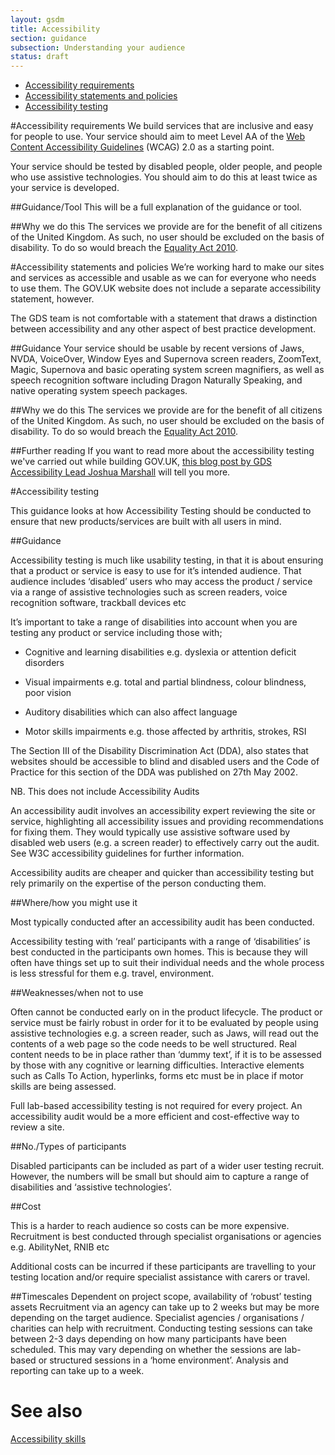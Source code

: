 ```yaml
---
layout: gsdm
title: Accessibility
section: guidance
subsection: Understanding your audience
status: draft
---
```


* [Accessibility requirements](#accessibility-requirements)
* [Accessibility statements and policies](#accessibility-statements-and-policies)
* [Accessibility testing](#accessibility-testing)

#Accessibility requirements
We build services that are inclusive and easy for people to use. Your service should aim to meet Level AA of the [Web Content Accessibility Guidelines](http://www.w3.org/TR/WCAG/) (WCAG) 2.0 as a starting point.

Your service should be tested by disabled people, older people, and people who use assistive technologies. You should aim to do this at least twice as your service is developed.

##Guidance/Tool
This will be a full explanation of the guidance or tool.

##Why we do this
The services we provide are for the benefit of all citizens of the United Kingdom. As such, no user should be excluded on the basis of disability. To do so would breach the [Equality Act 2010](http://www.legislation.gov.uk/ukpga/2010/15/contents).



#Accessibility statements and policies
We’re working hard to make our sites and services as accessible and usable as we can for everyone who needs to use them. The GOV.UK website does not include a separate accessibility statement, however.

The GDS team is not comfortable with a statement that draws a distinction between accessibility and any other aspect of best practice development.

##Guidance
Your service should be usable by recent versions of Jaws, NVDA, VoiceOver, Window Eyes and Supernova screen readers, ZoomText, Magic, Supernova and basic operating system screen magnifiers, as well as speech recognition software including Dragon Naturally Speaking, and native operating system speech packages.

##Why we do this
The services we provide are for the benefit of all citizens of the United Kingdom. As such, no user should be excluded on the basis of disability. To do so would breach the [Equality Act 2010](http://www.legislation.gov.uk/ukpga/2010/15/contents).

##Further reading
If you want to read more about the accessibility testing we've carried out while building GOV.UK, [this blog post by GDS Accessibility Lead Joshua Marshall](http://digital.cabinetoffice.gov.uk/2012/01/20/user-testing-accessibility/) will tell you more.


#Accessibility testing

This guidance looks at how Accessibility Testing should be conducted to ensure that new products/services are built with all users in mind.

##Guidance

Accessibility testing is much like usability testing, in that it is about ensuring that a product or service is easy to use for it’s intended audience. That audience  includes ‘disabled’ users who may access the product / service via a range of assistive technologies such as screen readers, voice recognition software, trackball devices etc

It’s important to take a range of disabilities into account when you are testing any product or service including those with;

*  Cognitive and learning disabilities e.g. dyslexia or attention deficit disorders

*  Visual impairments e.g. total and partial blindness, colour blindness, poor vision 

*  Auditory disabilities which can also affect language 

*  Motor skills impairments e.g. those affected by arthritis, strokes, RSI

The Section III of the Disability Discrimination Act (DDA), also states that websites should be accessible to blind and disabled users and the Code of Practice for this section of the DDA was published on 27th May 2002.

NB. This does not include Accessibility Audits

An accessibility audit involves an accessibility expert reviewing the site or service, highlighting all accessibility issues and providing recommendations for fixing them. They would typically use assistive software used by disabled web users (e.g. a screen reader) to effectively carry out the audit. See W3C accessibility guidelines for further information.

Accessibility audits are cheaper and quicker than accessibility testing but rely primarily on the expertise of the person conducting them.


##Where/how you might use it

Most typically conducted after an accessibility audit has been conducted.

Accessibility testing with ‘real’ participants with a range of ‘disabilities’ is best conducted in the  participants own homes. This is because they will often have things set up to suit their individual needs and the whole process is less stressful for them e.g. travel, environment.

##Weaknesses/when not to use

Often cannot be conducted early on in the product lifecycle. The product or service must be fairly robust in order for it to be evaluated by people using assistive technologies e.g. a screen reader, such as Jaws, will read out the contents of a web page so the code needs to be well structured. Real content needs to be in place rather than ‘dummy text’, if it is to be assessed by those with any cognitive or learning difficulties. Interactive elements such as Calls To Action, hyperlinks, forms etc must be in place if motor skills are being assessed.

Full lab-based accessibility testing is not required for every project. An accessibility audit would be a more efficient and cost-effective way to review a site.

##No./Types of participants

Disabled participants can be included as part of a wider user testing recruit. However, the numbers will be small but should aim to capture a range of disabilities and ‘assistive technologies’.  

##Cost

This is a harder to reach audience so costs can be more expensive. Recruitment is best conducted through specialist organisations or agencies e.g. AbilityNet, RNIB etc

Additional costs can be incurred if these participants are travelling to your testing location and/or require specialist assistance with carers or travel.

##Timescales
Dependent on project scope, availability of ‘robust’ testing assets
Recruitment via an agency can take up to 2 weeks but may be more depending on the target audience. Specialist agencies / organisations / charities can help with recruitment.
Conducting testing sessions can take between 2-3 days depending on how many participants have been scheduled. This may vary depending on whether the sessions are lab-based or structured sessions in a ‘home environment’. Analysis and reporting can take up to a week.


# See also

[Accessibility skills](/guides-and-toolkits/building-a-team/theskillsyourteamwillneed.html#accessibility-skills)